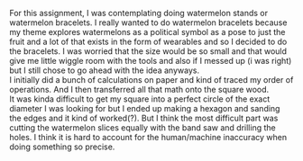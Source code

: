 For this assignment, I was contemplating doing watermelon stands or watermelon bracelets. I really wanted to do watermelon bracelets because my theme explores watermelons as a  political symbol as a pose to just the fruit and a lot of that exists in the form of wearables and so I decided to do the bracelets. I was worried that the size would be so small and that would give me little wiggle room with the tools and also if I messed up (i was right) but I still chose to go ahead with the idea anyways. </br> 
I initially did a bunch of calculations on paper and kind of traced my order of operations. And I then transferred all that math onto the square wood. </br> 
It was kinda difficult to get my square into a perfect circle of the exact diameter I was looking for but I ended up making a hexagon and sanding the edges and it kind of worked(?). But I think the most difficult part was cutting the watermelon slices equally with the band saw and drilling the holes. I think it is hard to account for the human/machine inaccuracy when doing something so precise. 

